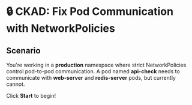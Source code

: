 # 🔒 CKAD: Fix Pod Communication with NetworkPolicies

## Scenario

You're working in a **production** namespace where strict NetworkPolicies control pod-to-pod communication. A pod named **api-check** needs to communicate with **web-server** and **redis-server** pods, but currently cannot.



Click **Start** to begin!
